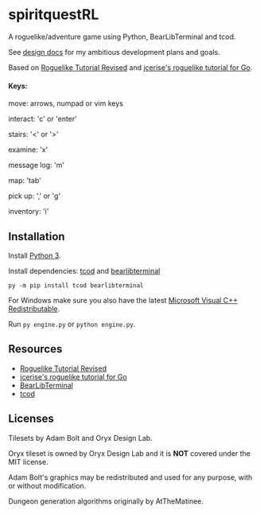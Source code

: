 # spiritquestRL

A roguelike/adventure game using Python, BearLibTerminal and tcod.

See [design docs](https://github.com/delamorte/spiritquestRL/blob/master/docs/design.md) for my ambitious development plans and goals.

Based on [Roguelike Tutorial Revised](http://rogueliketutorials.com/) and [jcerise's roguelike tutorial for Go](https://jeremyceri.se/roguelikes/).

#### Keys:
move: arrows, numpad or vim keys

interact: 'c' or 'enter'

stairs: '<' or '>'

examine: 'x'

message log: 'm'

map: 'tab'

pick up: ',' or 'g'

inventory: 'i'


## Installation
Install [Python 3](https://www.python.org/downloads/).

Install dependencies: [tcod](https://python-tcod.readthedocs.io/en/latest/installation.html) and [bearlibterminal](http://foo.wyrd.name/en:bearlibterminal#download)

`py -m pip install tcod bearlibterminal`

For Windows make sure you also have the latest [Microsoft Visual C++ Redistributable](https://support.microsoft.com/en-ca/help/2977003/the-latest-supported-visual-c-downloads).

Run `py engine.py` or `python engine.py`.

## Resources
- [Roguelike Tutorial Revised](http://rogueliketutorials.com/)
- [jcerise's roguelike tutorial for Go](https://jeremyceri.se/roguelikes/)
- [BearLibTerminal](http://foo.wyrd.name/en:bearlibterminal)
- [tcod](https://python-tcod.readthedocs.io/en/latest/installation.html)

## Licenses
Tilesets by Adam Bolt and Oryx Design Lab.

Oryx tileset is owned by Oryx Design Lab and it is **NOT** covered under the MIT license. 

Adam Bolt's graphics may be redistributed and used for any purpose, with or without modification.

Dungeon generation algorithms originally by AtTheMatinee.
